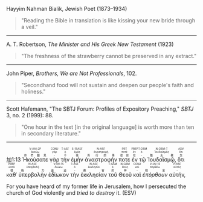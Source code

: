 Hayyim Nahman Bialik, Jewish Poet (1873–1934)
>"Reading the Bible in translation is like kissing your new bride through a veil."

---
A. T. Robertson, _The Minister and His Greek New Testament_ (1923)
> "The freshness of the strawberry cannot be preserved in any extract."

---
John Piper, _Brothers, We are Not Professionals_, 102.
> "Secondhand food will not sustain and deepen our people's faith and holiness."

---
Scott Hafemann, "The SBTJ Forum: Profiles of Expository Preaching," _SBTJ_ 3, no. 2 (1999): 88.
> "One hour in the text [in the original language] is worth more than ten in secondary literature."

---

<rt>加1:13</rt> <RUBY><ruby><ruby>Ἠκούσατε<rt>你們聽見</rt></ruby><rt>ἀκούω</rt></ruby><rt>V-AAI-2P</rt></RUBY> <RUBY><ruby><ruby>γὰρ<rt>-</rt></ruby><rt>γάρ</rt></ruby><rt>CONJ</rt></RUBY> <RUBY><ruby><ruby>τὴν<rt>0</rt></ruby><rt>ὁ</rt></ruby><rt>T-ASF</rt></RUBY> <RUBY><ruby><ruby>ἐμὴν<rt>我</rt></ruby><rt>ἐμός</rt></ruby><rt>S-1SASF</rt></RUBY> <RUBY><ruby><ruby>ἀναστροφήν<rt>所行的事</rt></ruby><rt>ἀναστροφή</rt></ruby><rt>N-ASF</rt></RUBY> <RUBY><ruby><ruby>ποτε<rt>從前</rt></ruby><rt>ποτέ</rt></ruby><rt>PRT</rt></RUBY> <RUBY><ruby><ruby>ἐν<rt>在</rt></ruby><rt>ἐν</rt></ruby><rt>PREP</rt></RUBY> <RUBY><ruby><ruby>τῷ<rt>-</rt></ruby><rt>ὁ</rt></ruby><rt>T-DSM</rt></RUBY> <RUBY><ruby><ruby>Ἰουδαϊσμῷ‚<rt>猶太教</rt></ruby><rt>Ἰουδαϊσμός</rt></ruby><rt>N-DSM-T</rt></RUBY> <RUBY><ruby><ruby>ὅτι<rt>怎</rt></ruby><rt>ὅτι</rt></ruby><rt>ADV</rt></RUBY> <RUBY><ruby><ruby>καθ᾽<rt>樣</rt></ruby><rt>κατά</rt></ruby><rt>PREP</rt></RUBY> <RUBY><ruby><ruby>ὑπερβολὴν<rt>極力</rt></ruby><rt>ὑπερβολή</rt></ruby><rt>N-ASF</rt></RUBY> <RUBY><ruby><ruby>ἐδίωκον<rt>逼迫</rt></ruby><rt>διώκω</rt></ruby><rt>V-IAI-1S</rt></RUBY> <RUBY><ruby><ruby>τὴν<rt>-</rt></ruby><rt>ὁ</rt></ruby><rt>T-ASF</rt></RUBY> <RUBY><ruby><ruby>ἐκκλησίαν<rt>教會</rt></ruby><rt>ἐκκλησία</rt></ruby><rt>N-ASF</rt></RUBY> <RUBY><ruby><ruby>τοῦ<rt>的</rt></ruby><rt>ὁ</rt></ruby><rt>T-GSM</rt></RUBY> <RUBY><ruby><ruby>Θεοῦ<rt>神</rt></ruby><rt>θεός</rt></ruby><rt>N-GSM</rt></RUBY> <RUBY><ruby><ruby>καὶ<rt>-</rt></ruby><rt>καί</rt></ruby><rt>CONJ</rt></RUBY> <RUBY><ruby><ruby>*ἐπόρθουν*<rt>殘害</rt></ruby><rt>πορθέω</rt></ruby><rt>*V-IAI-1S*</rt></RUBY> <RUBY><ruby><ruby>αὐτήν‚<rt>-</rt></ruby><rt>αὐτός</rt></ruby><rt>P-ASF</rt></RUBY>

For you have heard of my former life in Jerusalem, how I persecuted the church of God violently and *tried to destroy* it. (ESV)